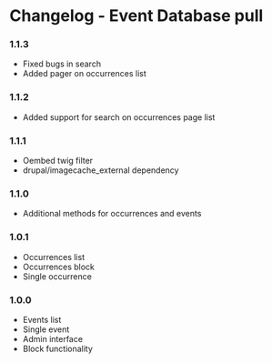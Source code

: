 # Changelog - Event Database pull

### 1.1.3
* Fixed bugs in search
* Added pager on occurrences list

### 1.1.2
* Added support for search on occurrences page list

### 1.1.1
* Oembed twig filter
* drupal/imagecache_external dependency

### 1.1.0
* Additional methods for occurrences and events

### 1.0.1
* Occurrences list
* Occurrences block
* Single occurrence

### 1.0.0
* Events list
* Single event
* Admin interface
* Block functionality